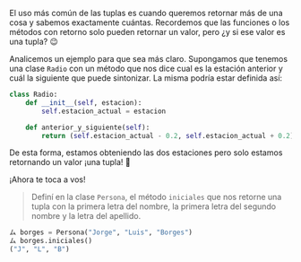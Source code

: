 El uso más común de las tuplas es cuando queremos retornar más de una cosa y sabemos exactamente cuántas. Recordemos que las funciones o los métodos con retorno solo pueden retornar un valor, pero ¿y si ese valor es una tupla? :wink:

Analicemos un ejemplo para que sea más claro. Supongamos que tenemos una clase `Radio` con un método que nos dice cual es la estación anterior y cuál la siguiente que puede sintonizar. La misma podría estar definida así:

```python
class Radio:
	def __init__(self, estacion):
		self.estacion_actual = estacion

	def anterior_y_siguiente(self):
		return (self.estacion_actual - 0.2, self.estacion_actual + 0.2)
```

De esta forma, estamos obteniendo las dos estaciones pero solo estamos retornando un valor ¡una tupla! :raised_hands:

¡Ahora te toca a vos!

> Definí en la clase `Persona`, el método `iniciales` que nos retorne una tupla con la primera letra del nombre, la primera letra del segundo nombre y la letra del apellido.
>
```python
ム borges = Persona("Jorge", "Luis", "Borges")
ム borges.iniciales()
("J", "L", "B")
```